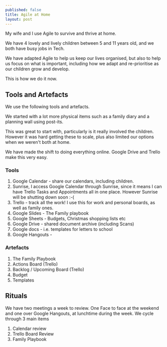 ```yaml
---
published: false
title: Agile at Home
layout: post
---
```

My wife and I use Agile to survive and thrive at home.

We have 4 lovely and lively children between 5 and 11 years old, and we both have busy jobs in Tech.

We have adapted Agile to help us keep our lives organised, but also to help us focus on what is important, including how we adapt and re-prioritise as our children grow and develop.

This is how we do it now.

## Tools and Artefacts
We use the following tools and artefacts. 

We started with a lot more physical items such as a family diary and a planning wall using post-its.

This was great to start with, particularly is it really involved the children. However it was hard getting these to scale, plus also limited our options when we weren't both at home.

We have made the shift to doing everything online. Google Drive and Trello make this very easy.

### Tools
1. Google Calendar - share our calendars, including children.
2. Sunrise, I access Google Calendar through Sunrise, since it means I can have Trello Tasks and Appointments all in one place. However Sunrise will be shutting down soon :-(
2. Trello - track all the work! I use this for work and personal boards, as well as family ones.
3. Google Slides - The Family playbook
4. Google Sheets - Budgets, Christmas shopping lists etc
5. Google Drive - shared document archive (including Scans)
6. Google docs - i.e. templates for letters to school
3. Google Hangouts - 

### Artefacts
1. The Family Playbook
2. Actions Board (Trello)
3. Backlog / Upcoming Board (Trello)
4. Budget
5. Templates

## Rituals
We have two meetings a week to review.
One Face to face at the weekend and one over Google Hangouts, at lunchtime during the week.
We cycle through 3 main items
1. Calendar review
2. Trello Board Review
3. Family Playbook